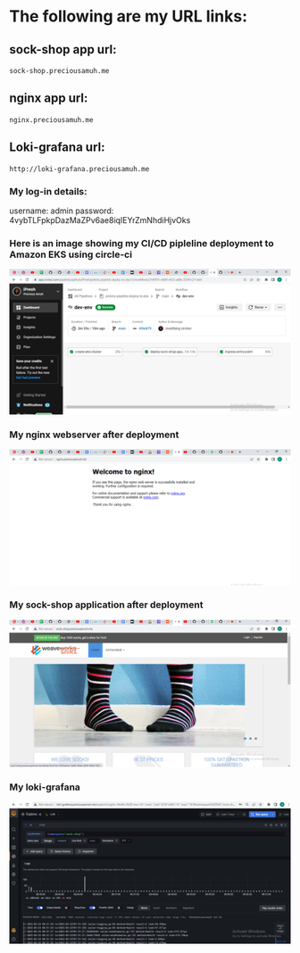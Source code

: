 # The following are my URL links:
## sock-shop app url: 

    sock-shop.preciousamuh.me

## nginx app url:

    nginx.preciousamuh.me

## Loki-grafana url:

    http://loki-grafana.preciousamuh.me

### My log-in details:
username: admin
password: 4vybTLFpkpDazMaZPv6ae8iqIEYrZmNhdiHjvOks

    
### Here is an image showing my CI/CD pipleline deployment to Amazon EKS using circle-ci
![my-image](./images/circle-ci.PNG)

### My nginx webserver after deployment
![my-nginx-web](./images/nginx.PNG)

### My sock-shop application after deployment
![my-socks-web](./images/socks-app.PNG)

### My loki-grafana
![my-grafana](./images/loki-grafana.PNG)